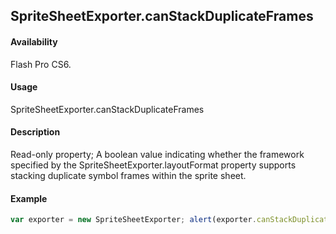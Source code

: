 ## SpriteSheetExporter.canStackDuplicateFrames

#### Availability

Flash Pro CS6.

#### Usage

SpriteSheetExporter.canStackDuplicateFrames

#### Description

Read-only property; A boolean value indicating whether the framework specified by the
SpriteSheetExporter.layoutFormat property supports stacking duplicate symbol frames within the sprite sheet.

#### Example

```javascript
var exporter = new SpriteSheetExporter; alert(exporter.canStackDuplicateFrames);

```